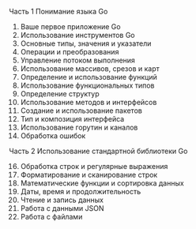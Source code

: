 Часть 1 Понимание языка Go
1) Ваше первое приложение Go
3) Использование инструментов Go
4) Основные типы, значения и указатели
5) Операции и преобразования
6) Управление потоком выполнения
7) Использование массивов, срезов и карт
8) Определение и использование функций
9) Использование функциональных типов
10) Определение структур
11) Использование методов и интерфейсов
12) Создание и использование пакетов
13) Тип и композиция интерфейса
14) Использование горутин и каналов
15) Обработка ошибок

Часть 2 Использование стандартной библиотеки Go

16) Обработка строк и регулярные выражения
17) Форматирование и сканирование строк
18) Математические функции и сортировка данных
19) Даты, время и продолжительность
20) Чтение и запись данных
21) Работа с данными JSON
22) Работа с файлами